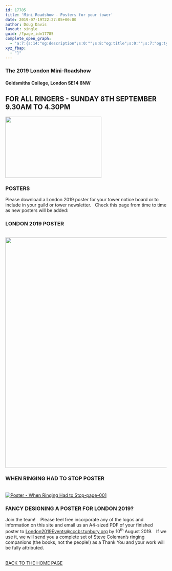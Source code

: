 ```yaml
---
id: 17785
title: 'Mini Roadshow - Posters for your tower'
date: 2019-07-19T22:27:05+00:00
author: Doug Davis
layout: single
guid: /?page_id=17785
complete_open_graph:
  - 'a:7:{s:14:"og:description";s:0:"";s:8:"og:title";s:0:"";s:7:"og:type";s:0:"";s:12:"twitter:card";s:7:"summary";s:15:"twitter:creator";s:0:"";s:19:"twitter:description";s:0:"";s:8:"og:image";s:0:"";}'
xyz_fbap:
  - "1"
---
```

### The 2019 London Mini-Roadshow

#### Goldsmiths College, London SE14 6NW

## FOR ALL RINGERS - SUNDAY 8TH SEPTEMBER 9.30AM TO 4.30PM

<img loading="lazy" width="300" height="191" src="https://cccbr.org.uk/wp-content/uploads/2019/05/london2019_logo-300x191.jpg" alt="" srcset="https://cccbr.org.uk/wp-content/uploads/2019/05/london2019_logo-300x191.jpg 300w, https://cccbr.org.uk/wp-content/uploads/2019/05/london2019_logo.jpg 540w" sizes="(max-width: 300px) 100vw, 300px" /> 

### POSTERS

Please download a London 2019 poster for your tower notice board or to include in your guild or tower newsletter.   Check this page from time to time as new posters will be added:

### LONDON 2019 POSTER

<a href="https://cccbr.org.uk/wp-content/uploads/2019/07/Poster-London-2019.pdf" data-elementor-open-lightbox="" target="_blank" rel="noopener noreferrer"><br /> <img loading="lazy" width="960" height="720" src="https://cccbr.org.uk/wp-content/uploads/2019/07/Poster-London-2019.jpg" alt="" srcset="https://cccbr.org.uk/wp-content/uploads/2019/07/Poster-London-2019.jpg 960w, https://cccbr.org.uk/wp-content/uploads/2019/07/Poster-London-2019-300x225.jpg 300w, https://cccbr.org.uk/wp-content/uploads/2019/07/Poster-London-2019-768x576.jpg 768w, https://cccbr.org.uk/wp-content/uploads/2019/07/Poster-London-2019-600x450.jpg 600w" sizes="(max-width: 960px) 100vw, 960px" /> </a>

### WHEN RINGING HAD TO STOP POSTER

<a href="https://cccbr.org.uk/wp-content/uploads/2019/07/Poster-When-Ringing-Had-to-Stop.pdf" data-elementor-open-lightbox="" target="_blank" rel="noopener noreferrer"><br /> <img src="https://cccbr.org.uk/wp-content/uploads/elementor/thumbs/Poster-When-Ringing-Had-to-Stop-page-001-ob0pffdb0hl2841fikyu6ow4yol8kdezqfo7kr12ww.jpg" title="Poster - When Ringing Had to Stop-page-001" alt="Poster - When Ringing Had to Stop-page-001" /> </a>

### FANCY DESIGNING A POSTER FOR LONDON 2019?

Join the team!    Please feel free incorporate any of the logos and information on this site and email us an A4-sized PDF of your finished poster to <London2019Events@cccbr.tunbury.org> by 10<sup>th</sup> August 2019.   If we use it, we will send you a complete set of Steve Coleman’s ringing companions (the books, not the people!) as a Thank You and your work will be fully attributed.

<a href="/about/annual-meetings/2019-meeting/mini-roadshow/" role="button"><br /> BACK TO THE HOME PAGE<br /> </a>
